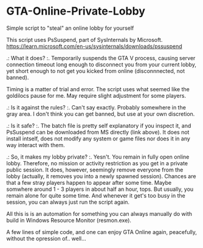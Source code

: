 # GTA-Online-Private-Lobby
Simple script to "steal" an online lobby for yourself

This script uses PsSuspend, part of SysInternals by Microsoft. 
https://learn.microsoft.com/en-us/sysinternals/downloads/pssuspend

.: What it does? :.
Temporarily suspends the GTA V process, causing server connection timeout long enough to disconnect you from your current lobby, yet short enough to not get you kicked from online (disconnnected, not banned). 

Timing is a matter of trial and error. The script uses what seemed like the goldilocs pause for me. May require slight adjustment for some players. 

.: Is it against the rules? :.
Can't say exactly. Probably somewhere in the gray area. 
I don't think you can get banned, but use at your own discretion.

.: Is it safe? :.
The batch file is pretty self explanatory if you inspect it, and PsSuspend can be downloaded from MS directly (link above). 
It does not install intself, does not modify any system or game files nor does it in any way interact with them. 

.: So, it makes my lobby private? :.
Yesn't. You remain in fully open online lobby. Therefore, no mission or activity restriction as you get in a private public session.
It does, however, seemingly remove everyone from the lobby (actually, it removes you into a newly spawned session).
Chances are that a few stray players happen to appear after some time. Maybe somwhere around 1 - 3 players in about half an hour, tops. But usually, you remain alone for quite some time.
And whenever it get's too busy in the session, you can always just run the script again. 

All this is is an automation for something you can always manually do with build in Windows Resource Monitor (resmon.exe). 

A few lines of simple code, and one can enjoy GTA Online again, peacefully, without the opression of.. well...  
